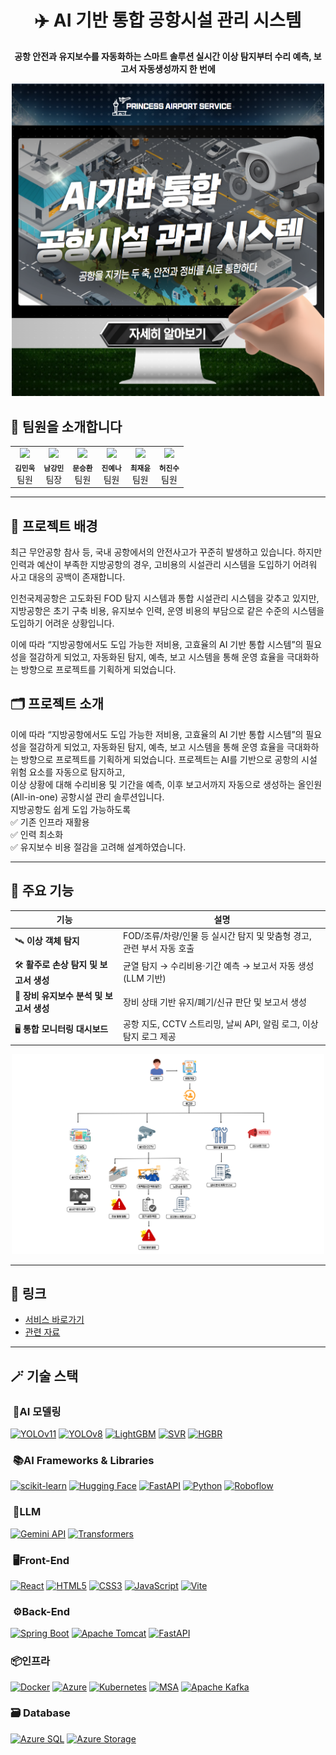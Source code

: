 <h1 align="center">✈️ AI 기반 통합 공항시설 관리 시스템</h1>
<p align="center"><b>공항 안전과 유지보수를 자동화하는 스마트 솔루션
실시간 이상 탐지부터 수리 예측, 보고서 자동생성까지 한 번에</b></p>

<p align="center">
  <img src="images/KakaoTalk_20250825_163614162.png" alt="프로젝트 썸네일" width="500px">
</p>

## 👥 팀원을 소개합니다

<table>
  <tr>
    <td align="center"><img src="https://github.com/ok-jam.png" width="100px;"><br/><sub><b>김민욱</b></sub><br/>팀원</td>
    <td align="center"><img src="https://github.com/namgangmin.png" width="100px;"><br/><sub><b>남강민</b></sub><br/>팀장</td>
    <td align="center"><img src="https://github.com/munseunghwan.png" width="100px;"><br/><sub><b>문승환</b></sub><br/>팀원</td>
    <td align="center"><img src="https://github.com/jinyena.png" width="100px;"><br/><sub><b>진예나</b></sub><br/>팀원</td>
    <td align="center"><img src="https://github.com/jaeeyun103.png" width="100px;"><br/><sub><b>최재윤</b></sub><br/>팀원</td>
   <td align="center"><img src="https://github.com/201924611.png" width="100px;"><br/><sub><b>허진수</b></sub><br/>팀원</td>
  </tr>
</table>

---
## 🛫 프로젝트 배경
최근 무안공항 참사 등, 국내 공항에서의 안전사고가 꾸준히 발생하고 있습니다.
하지만 인력과 예산이 부족한 지방공항의 경우, 고비용의 시설관리 시스템을 도입하기 어려워 사고 대응의 공백이 존재합니다.

인천국제공항은 고도화된 FOD 탐지 시스템과 통합 시설관리 시스템을 갖추고 있지만,
지방공항은 초기 구축 비용, 유지보수 인력, 운영 비용의 부담으로 같은 수준의 시스템을 도입하기 어려운 상황입니다.

이에 따라 “지방공항에서도 도입 가능한 저비용, 고효율의 AI 기반 통합 시스템”의 필요성을 절감하게 되었고,
자동화된 탐지, 예측, 보고 시스템을 통해 운영 효율을 극대화하는 방향으로 프로젝트를 기획하게 되었습니다.

## 🗂️ 프로젝트 소개


이에 따라 “지방공항에서도 도입 가능한 저비용, 고효율의 AI 기반 통합 시스템”의 필요성을 절감하게 되었고,
자동화된 탐지, 예측, 보고 시스템을 통해 운영 효율을 극대화하는 방향으로 프로젝트를 기획하게 되었습니다.
프로젝트는 AI를 기반으로 공항의 시설 위험 요소를 자동으로 탐지하고,  
이상 상황에 대해 수리비용 및 기간을 예측, 이후 보고서까지 자동으로 생성하는 올인원(All-in-one) 공항시설 관리 솔루션입니다.  
지방공항도 쉽게 도입 가능하도록  
✅ 기존 인프라 재활용  
✅ 인력 최소화  
✅ 유지보수 비용 절감을 고려해 설계하였습니다.

---

## 🚀 주요 기능

| 기능 | 설명 |
|------|------|
| 🛰️ **이상 객체 탐지** | FOD/조류/차량/인물 등 실시간 탐지 및 맞춤형 경고, 관련 부서 자동 호출 |
| 🛠️ **활주로 손상 탐지 및 보고서 생성** | 균열 탐지 → 수리비용·기간 예측 → 보고서 자동 생성 (LLM 기반) |
| 🧾 **장비 유지보수 분석 및 보고서 생성** | 장비 상태 기반 유지/폐기/신규 판단 및 보고서 생성 |
| 🖥️ **통합 모니터링 대시보드** | 공항 지도, CCTV 스트리밍, 날씨 API, 알림 로그, 이상 탐지 로그 제공 |

<p align="center">
  <img src="images/제목을-입력해주세요_-001 (14).png" alt="서비스 플로우" width="500px">
</p>

---

## 📸 링크
- [서비스 바로가기](https://airportcopy27-h6d3g9g8e6aah6f3.z01.azurefd.net/)
- [관련 자료](https://www.canva.com/design/DAGwwNbYXQQ/meQ64MBZQNk1bcT6cnMEBw/edit?utm_content=DAGwwNbYXQQ&utm_campaign=designshare&utm_medium=link2&utm_source=sharebutton)

---

## 🪄 기술 스택

### ​ 🧠AI 모델링
[![YOLOv11](https://img.shields.io/badge/YOLOv11-FF4088?style=flat-square&logo=opencv&logoColor=white)](https://github.com/AlexeyAB/darknet)
[![YOLOv8](https://img.shields.io/badge/YOLOv8-FF4088?style=flat-square&logo=opencv&logoColor=white)](https://github.com/ultralytics/ultralytics)
[![LightGBM](https://img.shields.io/badge/LightGBM-9ACD32?style=flat-square&logo=LightGBM&logoColor=white)](https://lightgbm.readthedocs.io/)
[![SVR](https://img.shields.io/badge/SVR-orange?style=flat-square)]()
[![HGBR](https://img.shields.io/badge/HGBR-blueviolet?style=flat-square)]()

### ​ 📚AI Frameworks & Libraries
[![scikit-learn](https://img.shields.io/badge/scikit--learn-F7931E?style=flat-square&logo=scikitlearn&logoColor=white)](https://scikit-learn.org/)
[![Hugging Face](https://img.shields.io/badge/HuggingFace-FFD21F?style=flat-square&logo=huggingface&logoColor=black)](https://huggingface.co/)
[![FastAPI](https://img.shields.io/badge/FastAPI-009688?style=flat-square&logo=fastapi&logoColor=white)](https://fastapi.tiangolo.com/)
[![Python](https://img.shields.io/badge/Python-3776AB?style=flat-square&logo=python&logoColor=white)](https://www.python.org/)
[![Roboflow](https://img.shields.io/badge/Roboflow-purple?style=flat-square&logo=roboflow&logoColor=white)](https://roboflow.com/)

### ​ 📝LLM
[![Gemini API](https://img.shields.io/badge/Gemini-4285F4?style=flat-square&logo=google&logoColor=white)]()
[![Transformers](https://img.shields.io/badge/Transformers-orange?style=flat-square&logo=OpenAI&logoColor=white)](https://huggingface.co/transformers/)

### ​​ 🖥️Front-End
[![React](https://img.shields.io/badge/React-20232A?style=flat-square&logo=react&logoColor=61DAFB)](https://reactjs.org/)
[![HTML5](https://img.shields.io/badge/HTML5-E34F26?style=flat-square&logo=html5&logoColor=white)]()
[![CSS3](https://img.shields.io/badge/CSS3-1572B6?style=flat-square&logo=css3&logoColor=white)]()
[![JavaScript](https://img.shields.io/badge/JavaScript-F7DF1E?style=flat-square&logo=javascript&logoColor=black)]()
[![Vite](https://img.shields.io/badge/Vite-646CFF?style=flat-square&logo=vite&logoColor=white)](https://vitejs.dev/)

### ​​ ⚙️Back-End
[![Spring Boot](https://img.shields.io/badge/SpringBoot-6DB33F?style=flat-square&logo=springboot&logoColor=white)](https://spring.io/projects/spring-boot)
[![Apache Tomcat](https://img.shields.io/badge/Tomcat-F8DC75?style=flat-square&logo=apachetomcat&logoColor=black)](https://tomcat.apache.org/)
[![FastAPI](https://img.shields.io/badge/FastAPI-009688?style=flat-square&logo=fastapi&logoColor=white)](https://fastapi.tiangolo.com/)

### ​📦인프라
[![Docker](https://img.shields.io/badge/Docker-2496ED?style=flat-square&logo=docker&logoColor=white)](https://www.docker.com/)
[![Azure](https://img.shields.io/badge/Azure-0078D4?style=flat-square&logo=microsoftazure&logoColor=white)](https://azure.microsoft.com/)
[![Kubernetes](https://img.shields.io/badge/Kubernetes-326CE5?style=flat-square&logo=kubernetes&logoColor=white)](https://kubernetes.io/)
[![MSA](https://img.shields.io/badge/Microservice--Architecture-green?style=flat-square)]()
[![Apache Kafka](https://img.shields.io/badge/Apache_Kafka-231F20?style=flat-square&logo=apachekafka&logoColor=white)](https://kafka.apache.org/)

### ​🗃️​ Database
[![Azure SQL](https://img.shields.io/badge/Azure%20SQL-0078D4?style=flat-square&logo=microsoftsqlserver&logoColor=white)](https://azure.microsoft.com/services/sql-database/)
[![Azure Storage](https://img.shields.io/badge/Azure%20Storage-0089D6?style=flat-square&logo=microsoftazure&logoColor=white)](https://azure.microsoft.com/services/storage/)

